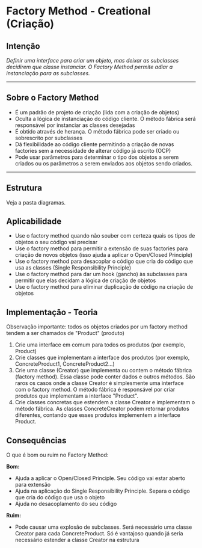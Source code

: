 # Factory Method - Creational (Criação)

## Intenção

*Definir uma interface para criar um objeto, mas deixar as subclasses decidirem que classe instanciar. O Factory Method permite adiar a instanciação para as subclasses.*

---

## Sobre o Factory Method

- É um padrão de projeto de criação (lida com a criação de objetos)
- Oculta a lógica de instanciação do código cliente. O método fábrica será responsável por instanciar as classes desejadas
- É obtido através de herança. O método fábrica pode ser criado ou sobrescrito por subclasses
- Dá flexibilidade ao código cliente permitindo a criação de novas factories sem a necessidade de alterar código já escrito (OCP)
- Pode usar parâmetros para determinar o tipo dos objetos a serem criados ou os parâmetros a serem enviados aos objetos sendo criados.

---

## Estrutura

Veja a pasta diagramas.

## Aplicabilidade

- Use o factory method quando não souber com certeza quais os tipos de objetos o seu código vai precisar
- Use o factory method para permitir a extensão de suas factories para criação de novos objetos (isso ajuda a aplicar o Open/Closed Principle)
- Use o factory method para desacoplar o código que cria do código que usa as classes (Single Responsibility Principle)
- Use o factory method para dar um hook (gancho) às subclasses para permitir que elas decidam a lógica de criação de objetos
- Use o factory method para eliminar duplicação de código na criação de objetos

## Implementação - Teoria

Observação importante: todos os objetos criados por um factory method tendem a ser chamados de "Product" (produto)

1. Crie uma interface em comum para todos os produtos (por exemplo, Product)
2. Crie classes que implementam a interface dos produtos (por exemplo, ConcreteProduct1, ConcreteProduct2...)
3. Crie uma classe (Creator) que implementa ou contem o método fábrica (factory method). Essa classe pode conter dados e outros métodos. São raros os casos onde a classe Creator é simplesmente uma interface com o factory method. O método fábrica é responsável por criar produtos que implementam a interface "Product".
4. Crie classes concretas que estendem a classe Creator e implementam o método fábrica. As classes ConcreteCreator podem retornar produtos diferentes, contando que esses produtos implementem a interface Product.

## Consequências

O que é bom ou ruim no Factory Method:

**Bom:**
- Ajuda a aplicar o Open/Closed Principle. Seu código vai estar aberto para extensão
- Ajuda na aplicação do Single Responsibility Principle. Separa o código que cria do código que usa o objeto
- Ajuda no desacoplamento do seu código

**Ruim:**
- Pode causar uma explosão de subclasses. Será necessário uma classe Creator para cada ConcreteProduct. Só é vantajoso quando já seria necessário estender a classe Creator na estrutura
